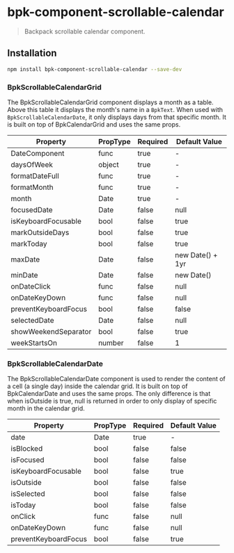 # bpk-component-scrollable-calendar

> Backpack scrollable calendar component.

## Installation

```sh
npm install bpk-component-scrollable-calendar --save-dev
```

### BpkScrollableCalendarGrid

The BpkScrollableCalendarGrid component displays a month as a table.
Above this table it displays the month's name in a `BpkText`. When
used with `BpkScrollableCalendarDate`, it only displays days from
that specific month. It is built on top of BpkCalendarGrid and
uses the same props.

| Property             | PropType | Required | Default Value    |
| -------------------- | -------- | -------- | ---------------- |
| DateComponent        | func     | true     | -                |
| daysOfWeek           | object   | true     | -                |
| formatDateFull       | func     | true     | -                |
| formatMonth          | func     | true     | -                |
| month                | Date     | true     | -                |
| focusedDate          | Date     | false    | null             |
| isKeyboardFocusable  | bool     | false    | true             |
| markOutsideDays      | bool     | false    | true             |
| markToday            | bool     | false    | true             |
| maxDate              | Date     | false    | new Date() + 1yr |
| minDate              | Date     | false    | new Date()       |
| onDateClick          | func     | false    | null             |
| onDateKeyDown        | func     | false    | null             |
| preventKeyboardFocus | bool     | false    | false            |
| selectedDate         | Date     | false    | null             |
| showWeekendSeparator | bool     | false    | true             |
| weekStartsOn         | number   | false    | 1                |

### BpkScrollableCalendarDate

The BpkScrollableCalendarDate component is used to render the content of a cell
(a single day) inside the calendar grid. It is built on top of BpkCalendarDate
and uses the same props. The only difference is that when isOutside is true,
null is returned in order to only display of specific month in the calendar grid.

| Property             | PropType | Required | Default Value |
| -------------------- | -------- | -------- | ------------- |
| date                 | Date     | true     | -             |
| isBlocked            | bool     | false    | false         |
| isFocused            | bool     | false    | false         |
| isKeyboardFocusable  | bool     | false    | true          |
| isOutside            | bool     | false    | false         |
| isSelected           | bool     | false    | false         |
| isToday              | bool     | false    | false         |
| onClick              | func     | false    | null          |
| onDateKeyDown        | func     | false    | null          |
| preventKeyboardFocus | bool     | false    | true          |
